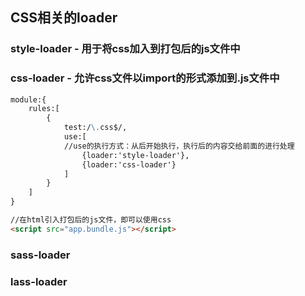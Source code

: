 ## CSS相关的loader

### style-loader - 用于将css加入到打包后的js文件中

### css-loader - 允许css文件以import的形式添加到.js文件中

```markdown
module:{
    rules:[
        {
            test:/\.css$/,
            use:[
            //use的执行方式：从后开始执行，执行后的内容交给前面的进行处理
                {loader:'style-loader'},
                {loader:'css-loader'}
            ]
        }
    ]
}

//在html引入打包后的js文件，即可以使用css
<script src="app.bundle.js"></script>
```

### sass-loader

### lass-loader



